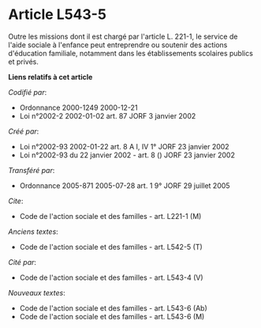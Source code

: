 # Article L543-5

Outre les missions dont il est chargé par l'article L. 221-1, le service de l'aide sociale à l'enfance peut entreprendre ou
soutenir des actions d'éducation familiale, notamment dans les établissements scolaires publics et privés.

**Liens relatifs à cet article**

_Codifié par_:

  - Ordonnance 2000-1249 2000-12-21
  - Loi n°2002-2 2002-01-02 art. 87 JORF 3 janvier 2002

_Créé par_:

  - Loi n°2002-93 2002-01-22 art. 8 A I, IV 1° JORF 23 janvier 2002
  - Loi n°2002-93 du 22 janvier 2002 - art. 8 () JORF 23 janvier 2002

_Transféré par_:

  - Ordonnance 2005-871 2005-07-28 art. 1 9° JORF 29 juillet 2005

_Cite_:

  - Code de l'action sociale et des familles - art. L221-1 (M)

_Anciens textes_:

  - Code de l'action sociale et des familles - art. L542-5 (T)

_Cité par_:

  - Code de l'action sociale et des familles - art. L543-4 (V)

_Nouveaux textes_:

  - Code de l'action sociale et des familles - art. L543-6 (Ab)
  - Code de l'action sociale et des familles - art. L543-6 (M)
